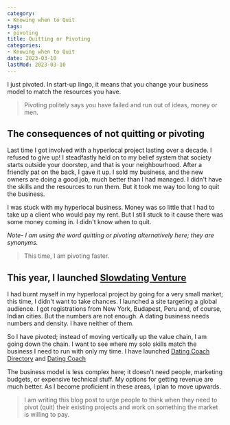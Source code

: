 ```yaml
---
category:
- Knowing when to Quit
tags:
- pivoting
title: Quitting or Pivoting
categories:
- Knowing when to Quit
date: 2023-03-10
lastMod: 2023-03-10
---
```

I just pivoted. In start-up lingo, it means that you change your business model to match the resources you have. 

> Pivoting politely says you have failed and run out of ideas, money or men.
## The consequences of not quitting or pivoting
Last time I got involved with a hyperlocal project lasting over a decade. I refused to give up! I steadfastly held on to my belief system that society starts outside your doorstep, and that is your neighbourhood. After a friendly pat on the back, I gave it up. I sold my business, and the new owners are doing a good job, much better than I had managed. I didn't have the skills and the resources to run them. But it took me way too long to quit the business.

I was stuck with my hyperlocal business. Money was so little that I had to take up a client who would pay my rent. But  I still stuck to it cause there was some money coming in. I didn't know when to quit. 

*Note- I am using the word quitting or pivoting alternatively here; they are synonyms.* 

> This time, I am pivoting faster.

## This year, I launched [Slowdating Venture](Slowdating.online) 
I had burnt myself in my hyperlocal project by going for a very small market; this time, I didn't want to take chances. I launched a site targeting a global audience. I got registrations from New York, Budapest, Peru and, of course, Indian cities. But the numbers are not enough. A dating business needs numbers and density. I have neither of them. 

So I have pivoted; instead of moving vertically up the value chain, I am going down the chain. I want to see where my solo skills match the business I need to run with only my time. I have launched [Dating Coach Directory](datingcoach.directory) and [Dating Coach](datingcoach.site.)

The business model is less complex here; it doesn't need people, marketing budgets, or expensive technical stuff. My options for getting revenue are much better. As I become proficient in these areas, I plan to move upwards. 

> I am writing this blog post to urge people to think when they need to pivot (quit) their existing projects and work on something the market is willing to pay.
